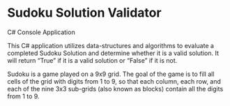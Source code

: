 # Sudoku Solution Validator

C# Console Application

This C# application utilizes data-structures and algorithms to evaluate a completed Sudoku Solution and determine whether it is a valid solution. 
It will return “True” if it is a valid solution or “False” if it is not.

Sudoku is a game played on a 9x9 grid. The goal of the game is to fill all cells of the grid 
with digits from 1 to 9, so that each column, each row, and each of the nine 3x3 sub-grids 
(also known as blocks) contain all the digits from 1 to 9.
